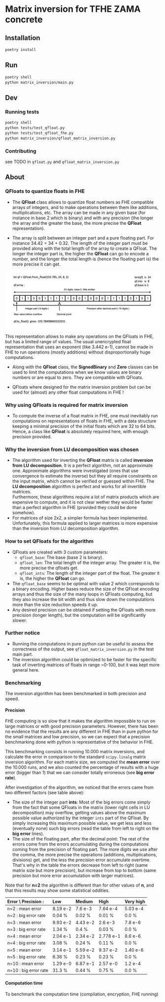 # Matrix inversion for TFHE ZAMA concrete

## Installation
```bash
poetry install
```

## Run
```bash
poetry shell
python matrix_inversion/main.py
```

## Dev

### Running tests
```bash
poetry shell
python tests/test_qfloat.py
python tests/test_qfloat_fhe.py
python matrix_inversion/qfloat_matrix_inversion.py
```

### Contributing

see TODO in `qfloat.py` and `qfloat_matrix_inversion.py`

## About

### QFloats to quantize floats in FHE
- The **QFloat** class allows to quantize float numbers as FHE compatible arrays of integers, and to make operations between them like additions, multiplications, etc.
The array can be made in any given base (for instance in base 2 which is binary) and with any precision (the longer the array and the greater the base, the more precise the **QFloat** representation).  

- The array is split between an integer part and a pure floating part. For instance 34.42 = 34 + 0.32. The length of the integer part must be provided along with the total length of the array to create a QFloat. The longer the integer part is, the higher the **QFloat** can go to encode a number, and the longer the total length is (hence the floating part is) the more precise it can get.  

![QFloat internal representation](qfloat_image.jpg)

This representation allows to make any operations on the QFloats in FHE, but has a limited range of values. The usual unencrypted float representation that uses an exponent (like 3.442 e-1), cannot be made in FHE to run operations (mostly additions) without disproportionally huge computations.

- Along with the **QFloat** class, the **SignedBinary** and **Zero** classes can be used to limit the computations when we know values are binary numbers or are equal to zero. They are compatible with QFloats.

- QFloats where designed for the matrix inversion problem but can be used for (almost) any other float computations in FHE !


### Why using QFloats is required for matrix inversion
- To compute the inverse of a float matrix in FHE, one must inevitably run computations on representations of floats in FHE, with a data structure keeping a minimal precision of the initial floats which are 32 to 64 bits. Hence, a class like **QFloat** is absolutely required here, with enough precision provided.

### Why the inversion from LU decomposition was chosen
- The algorithm used for inverting the **QFloat** matrix is called **inversion from LU decomposition**. It is a perfect algorithm, not an approximate one. Approximate algorithms were investigated (ones that use convergence to estimate the inverse) but they all require constraints on the input matrix, which cannot be verified or guessed within FHE. The **LU decomposition** algorithm is perfect and works for all invertible matrices.  
Furthermore, these algorithms require a lot of matrix products which are expensive to compute, and it is not clear wether they would be faster than a perfect algorithm in FHE (provided they could be done somehow).
- For matrices of size 2x2, a simpler formula has been implemented. Unfortunately, this formula applied to larger matrices is more expensive than the inversion from LU decomposition algorithm.

### How to set QFloats for the algorithm
- QFloats are created with 3 custom parameters:
	- `qfloat_base`: The base (base 2 is binary).
	- `qfloat_len`: The total length of the integer array. The greater it is, the more precise the qfloats get.
	- `qfloat_ints`: The length of the integer part of the float. The greater it is, the higher the **QFloat** can go.
- The `qfloat_base` seems to be optimal with value 2 which corresponds to a binary encoding. Higher bases reduce the size of the QFloat encoding arrays and thus the size of the many loops in QFloats computing, but they also increase the bit width and thus slow down the computations more than the size reduction speeds it up.
- Any desired precision can be obtained if setting the QFloats with more precision (longer length), but the computation will be significantly slower.

### Further notice
- Running the computations in pure python can be useful to assess the correctness of the output, see `qfloat_matrix_inversion.py` in the test main part.
- The inversion algorithm could be optimized to be faster for the specific task of inverting matrices of floats in range ~0-100, but it was kept more general here.

### Benchmarking

The inversion algorithm has been benchmarked in both precision and speed.

#### Precision

FHE computing is so slow that it makes the algorithm impossible to run on large matrices or with good precision parameters. However, there has been no evidence that the results are any different in FHE than in pure python for the small matrices and low precision, so we can expect that a precision benchmarking done with python is representative of the behavior in FHE.  

This benchmarking consists in running 10.000 matrix inversions, and calculate the error in comparison to the standard `scipy.linalg` matrix inversion algorithm. For each matrix size, we computed the **mean error** over the 10.000 runs, and we also counted the percentage of results with a huge error (bigger than 1) that we can consider totally erroneous (see **big error rate**).

After investigation of the algorithm, we noticed that the errors came from two different factors (see table above):
- The size of the integer part **ints**: Most of the big errors come simply from the fact that some QFloats in the matrix (lower right cells in LU decomposition) may overflow, getting values above the maximum possible value authorized by the integer `ints` part of the QFloat. By simply increasing this maximum possible value, we get less and less (eventually none) such big errors (read the table from left to right on the **big error** lines).  
- The size of the floating part, after the decimal point: The rest of the errors come from the errors accumulating during the computations coming from the precision of floating part. The more digits we use after the comma, the more precise the operations (additions, multiplications, divisions) get, and the less the precision error accumulate overtime. That's why in the table the errors decrease from left to right (same matrix size but more precision), but increase from top to bottom (same precision but more error accumulation with larger matrices).

Note that for **n=2** the algorithm is different than for other values of **n**, and that this results may show some statistical oddities.

| Error \ Precision :  | Low  | Medium  | High  | Very high  |
|:----------|:----------|:----------|:----------|:----------|
| n=2 : mean error    | 8.19 e-2    |   7.6 e-3  | 7.64 e-4    | 5.03 e-4    |
| n=2 : big error rate    | 0.04 %   | 0.02 %    | 0.01 %    | 0.0 %    |
| n=3 : mean error     | 9.93 e-2    | 4.43 e-2    | 2.6 e-3    | 7.8 e-6    |
| n=3 : big error rate    | 1.34 %    | 0.4 %    | 0.03 %    | 0.0 %    |
| n=4 : mean error     | 2.04 e-1   | 2.34 e-2    | 2.778 e-1    | 8.6 e-6    |
| n=4 : big error rate    | 3.08 %   | 0.24 %    | 0.11 %    | 0.0 %    |
| n=5 : mean error    | 3.14 e-1    | 5.59 e-2    | 9.37 e-2    | 1.40 e-6    |
| n=5 : big error rate    | 6.36 %    | 0.23 %    | 0.23 %    | 0.0 %    |
| n=10 : mean error    | 1.29 e-0    | 6.87 e-1    | 2.57 e-0    | 1.2 e-4    |
| n=10 : big error rate    | 31.3 %    | 0.44 %    | 0.75 %    | 0.0 %    |



#### Computation time

To benchmark the computation time (compilation, encryption, FHE running) 
